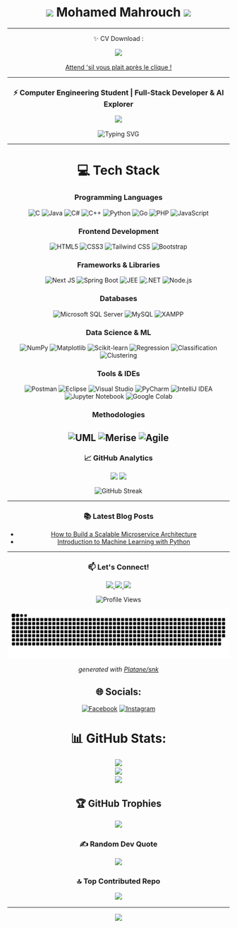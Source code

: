 <div align ="center "> <h1 align="center">
  <img src="https://emojis.slackmojis.com/emojis/images/1643514393/5916/sparkles_1f387.gif?1643514393" width="28"/>
  Mohamed Mahrouch
  <img src="https://emojis.slackmojis.com/emojis/images/1643514393/5916/sparkles_1f387.gif?1643514393" width="28"/>
</h1>
  
---


✨ CV Download :

<div align="center">
  <a href="https://drive.google.com/uc?export=download&id=1yWw9inJpYEieW0G6lZAatKc1_98ELIAh">
    <img src="https://cdn-0.askleo.com/wp-content/uploads/2013/12/download.jpg?ezimgfmt=rs:250x191/rscb1/ngcb1/notWebP" width="200">
    <br>
   <p>Attend 'sil vous plait après le clique  !</p> 
  </a>
</div>

---



<h3 align="center">⚡ Computer Engineering Student | Full-Stack Developer & AI Explorer</h3>

<p align="center">
  <a href="https://github.com/mohamedmahrouch">
    <img src="https://img.shields.io/badge/-Portfolio-181717?style=for-the-badge&logo=github&logoColor=white">
  </a>
</p>

<div align="center">
  <img src="https://readme-typing-svg.demolab.com?font=Fira+Code&pause=1000&color=58A6FF&width=435&lines=Turning+coffee+into+code+%F0%9F%8D%B5;Full-Stack+Developer+%7C+AI+Enthusiast;Always+learning+new+tech+%F0%9F%93%9A" alt="Typing SVG">
</div>



---




# 💻 Tech Stack

### Programming Languages
![C](https://img.shields.io/badge/c-%2300599C.svg?style=for-the-badge&logo=c&logoColor=white) 
![Java](https://img.shields.io/badge/java-%23ED8B00.svg?style=for-the-badge&logo=openjdk&logoColor=white) 
![C#](https://img.shields.io/badge/c%23-%23239120.svg?style=for-the-badge&logo=csharp&logoColor=white) 
![C++](https://img.shields.io/badge/c++-%2300599C.svg?style=for-the-badge&logo=c%2B%2B&logoColor=white) 
![Python](https://img.shields.io/badge/python-3670A0?style=for-the-badge&logo=python&logoColor=ffdd54)
![Go](https://img.shields.io/badge/go-%2300ADD8.svg?style=for-the-badge&logo=go&logoColor=white)
![PHP](https://img.shields.io/badge/php-%23777BB4.svg?style=for-the-badge&logo=php&logoColor=white)
![JavaScript](https://img.shields.io/badge/javascript-%23323330.svg?style=for-the-badge&logo=javascript&logoColor=%23F7DF1E)

### Frontend Development
![HTML5](https://img.shields.io/badge/html5-%23E34F26.svg?style=for-the-badge&logo=html5&logoColor=white)
![CSS3](https://img.shields.io/badge/css3-%231572B6.svg?style=for-the-badge&logo=css3&logoColor=white)
![Tailwind CSS](https://img.shields.io/badge/tailwindcss-%2338B2AC.svg?style=for-the-badge&logo=tailwind-css&logoColor=white)
![Bootstrap](https://img.shields.io/badge/bootstrap-%23563D7C.svg?style=for-the-badge&logo=bootstrap&logoColor=white)

### Frameworks & Libraries
![Next JS](https://img.shields.io/badge/Next-black?style=for-the-badge&logo=next.js&logoColor=white)
![Spring Boot](https://img.shields.io/badge/Spring%20Boot-6DB33F?style=for-the-badge&logo=spring&logoColor=white)
![JEE](https://img.shields.io/badge/JEE-007396?style=for-the-badge&logo=java&logoColor=white)
![.NET](https://img.shields.io/badge/.NET-5C2D91?style=for-the-badge&logo=.net&logoColor=white)
![Node.js](https://img.shields.io/badge/node.js-6DA55F?style=for-the-badge&logo=node.js&logoColor=white)

### Databases
![Microsoft SQL Server](https://img.shields.io/badge/Microsoft%20SQL%20Server-CC2927?style=for-the-badge&logo=microsoft%20sql%20server&logoColor=white)
![MySQL](https://img.shields.io/badge/mysql-%2300f.svg?style=for-the-badge&logo=mysql&logoColor=white)
![XAMPP](https://img.shields.io/badge/XAMPP-%23FB7A24.svg?style=for-the-badge&logo=xampp&logoColor=white)

### Data Science & ML
![NumPy](https://img.shields.io/badge/numpy-%23013243.svg?style=for-the-badge&logo=numpy&logoColor=white)
![Matplotlib](https://img.shields.io/badge/Matplotlib-%23ffffff.svg?style=for-the-badge&logo=Matplotlib&logoColor=black)
![Scikit-learn](https://img.shields.io/badge/scikit--learn-%23F7931E.svg?style=for-the-badge&logo=scikit-learn&logoColor=white)
![Regression](https://img.shields.io/badge/Regression-009688?style=for-the-badge&logo=mathworks&logoColor=white)
![Classification](https://img.shields.io/badge/Classification-FF6F00?style=for-the-badge&logo=tensorflow&logoColor=white)
![Clustering](https://img.shields.io/badge/Clustering-02569B?style=for-the-badge&logo=keras&logoColor=white)

### Tools & IDEs
![Postman](https://img.shields.io/badge/Postman-FF6C37?style=for-the-badge&logo=postman&logoColor=white)
![Eclipse](https://img.shields.io/badge/Eclipse-2C2255?style=for-the-badge&logo=eclipse&logoColor=white)
![Visual Studio](https://img.shields.io/badge/Visual%20Studio-5C2D91.svg?style=for-the-badge&logo=visual-studio&logoColor=white)
![PyCharm](https://img.shields.io/badge/pycharm-143?style=for-the-badge&logo=pycharm&logoColor=black&color=black&labelColor=green)
![IntelliJ IDEA](https://img.shields.io/badge/IntelliJIDEA-000000.svg?style=for-the-badge&logo=intellij-idea&logoColor=white)
![Jupyter Notebook](https://img.shields.io/badge/jupyter-%23FA0F00.svg?style=for-the-badge&logo=jupyter&logoColor=white)
![Google Colab](https://img.shields.io/badge/Colab-F9AB00?style=for-the-badge&logo=googlecolab&color=525252)

### Methodologies
![UML](https://img.shields.io/badge/UML-FF6F00?style=for-the-badge&logo=uml&logoColor=white)
![Merise](https://img.shields.io/badge/Merise-000000?style=for-the-badge&logo=bookstack&logoColor=white)
![Agile](https://img.shields.io/badge/Agile-%23FF6F00.svg?style=for-the-badge&logo=agile&logoColor=white)
---
### 📈 GitHub Analytics

<p align="center">
  <img height="180em" src="https://github-readme-stats.vercel.app/api?username=mohamedmahrouch&show_icons=true&theme=radical&include_all_commits=true&count_private=true"/>
  <img height="180em" src="https://github-readme-stats.vercel.app/api/top-langs/?username=mohamedmahrouch&layout=compact&theme=radical&langs_count=8"/>
</p>

<p align="center">
  <img src="https://github-readme-streak-stats.herokuapp.com/?user=mohamedmahrouch&theme=radical" alt="GitHub Streak">
</p>




---

### 📚 Latest Blog Posts
<!-- BLOG-POST-LIST:START -->
- [How to Build a Scalable Microservice Architecture](https://your-blog.com/post1)
- [Introduction to Machine Learning with Python](https://your-blog.com/post2)
<!-- BLOG-POST-LIST:END -->

---

### 📫 Let's Connect!
<p align="center">
  <a href="mailto:mohamedmahrouch551@gmail.com">
    <img src="https://img.icons8.com/color/96/000000/gmail.png" width="50">
  </a>
  <a href="https://www.linkedin.com/in/mohamed-mahrouch">
    <img src="https://img.icons8.com/color/96/000000/linkedin.png" width="50">
  </a>
  <a href="https://twitter.com/your_twitter">
    <img src="https://img.icons8.com/color/96/000000/twitter.png" width="50">
  </a>
</p>

<p align="center">
  <img src="https://komarev.com/ghpvc/?username=mohamedmahrouch&color=blueviolet&style=flat-square" alt="Profile Views">
</p>

<div align="center">
  <picture>
  <source media="(prefers-color-scheme: dark)" srcset="https://raw.githubusercontent.com/platane/platane/output/github-contribution-grid-snake-dark.svg">
  <source media="(prefers-color-scheme: light)" srcset="https://raw.githubusercontent.com/platane/platane/output/github-contribution-grid-snake.svg">
  <img alt="github contribution grid snake animation" src="https://raw.githubusercontent.com/platane/platane/output/github-contribution-grid-snake.svg">
</picture>

_generated with [Platane/snk](https://github.com/Platane/snk)_

</div>

## 🌐 Socials:
[![Facebook](https://img.shields.io/badge/Facebook-%231877F2.svg?logo=Facebook&logoColor=white)](https://facebook.com/medma) 
[![Instagram](https://img.shields.io/badge/Instagram-%23E4405F.svg?logo=Instagram&logoColor=white)](https://instagram.com/mohamedmahrouch) 

# 📊 GitHub Stats:
![](https://github-readme-stats.vercel.app/api?username=mohamedmahrouch&theme=dark&hide_border=false&include_all_commits=true&count_private=true)<br/>
![](https://github-readme-streak-stats.herokuapp.com/?user=mohamedmahrouch&theme=dark&hide_border=false)<br/>
![](https://github-readme-stats.vercel.app/api/top-langs/?username=mohamedmahrouch&theme=dark&hide_border=false&include_all_commits=true&count_private=true&layout=compact)

## 🏆 GitHub Trophies
![](https://github-profile-trophy.vercel.app/?username=mohamedmahrouch&theme=radical&no-frame=false&no-bg=true&margin-w=4)

### ✍️ Random Dev Quote
![](https://quotes-github-readme.vercel.app/api?type=vetical&theme=radical)

### 🔝 Top Contributed Repo
![](https://github-contributor-stats.vercel.app/api?username=mohamedmahrouch&limit=5&theme=dark&combine_all_yearly_contributions=true)

---
[![](https://visitcount.itsvg.in/api?id=mohamedmahrouch&icon=0&color=0)](https://visitcount.itsvg.in)
</div>
<!-- Proudly created with GPRM ( https://gprm.itsvg.in ) -->
